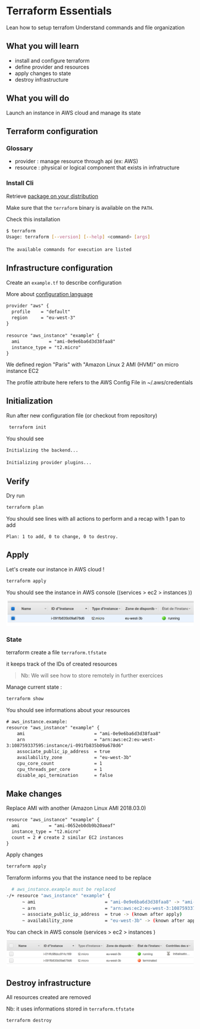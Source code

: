 # Terraform Essentials

Lean how to setup terrafom
Understand commands and file organization

## What you will learn

* install and configure terraform
* define provider and resources
* apply changes to state
* destroy infrastructure


## What you will do

Launch an instance in AWS cloud and manage its state


## Terraform configuration


### Glossary

* provider : manage resource through api (ex: AWS)
* resource : physical or logical component that exists in infratructure


### Install Cli

Retrieve [package on your distribution](https://www.terraform.io/downloads.html)


Make sure that the `terraform` binary is available on the `PATH`.


Check this installation

```bash
$ terraform
Usage: terraform [--version] [--help] <command> [args]

The available commands for execution are listed 
```

## Infrastructure configuration 


Create an `example.tf` to describe configuration

More about [configuration language](https://www.terraform.io/docs/configuration/index.html) 


```hcl
provider "aws" {
  profile    = "default"
  region     = "eu-west-3"
}

resource "aws_instance" "example" {
  ami           = "ami-0e9e6ba6d3d38faa8"
  instance_type = "t2.micro"
}
```

We defined region "Paris" with "Amazon Linux 2 AMI (HVM)" on micro instance EC2

The profile attribute here refers to the AWS Config File in ~/.aws/credentials


## Initialization

Run after new configuration file (or checkout from repository)

```bash
 terraform init
```

You should see 

```bash
Initializing the backend...

Initializing provider plugins...
```

## Verify

Dry run 

```bash
terraform plan
```

You should see lines with all actions to perform and a recap with 1 pan to add 

```
Plan: 1 to add, 0 to change, 0 to destroy.
```

## Apply 

Let's create our instance in AWS cloud !

```bash
terraform apply
```



You should see the instance in AWS console ((services > ec2 > instances ))

![EC2 panel](assets/1_example_instance_created.png)


### State

terraform create a file `terraform.tfstate`

it keeps track of the IDs of created resources

>  Nb: We will see how to store remotely in further exercices


Manage current state :

```bash
terraform show
```

You should see informations about your resources 

```hcl
# aws_instance.example:
resource "aws_instance" "example" {
    ami                          = "ami-0e9e6ba6d3d38faa8"
    arn                          = "arn:aws:ec2:eu-west-3:108759337595:instance/i-091fb835b09a678d6"
    associate_public_ip_address  = true
    availability_zone            = "eu-west-3b"
    cpu_core_count               = 1
    cpu_threads_per_core         = 1
    disable_api_termination      = false
```



## Make changes


Replace AMI with another (Amazon Linux AMI 2018.03.0)

```hcl
resource "aws_instance" "example" {
  ami           = "ami-0652eb0db9b20aeaf"
  instance_type = "t2.micro"
  count = 2 # create 2 similar EC2 instances
}
```

Apply changes

```bash
terraform apply
```

Terraform informs you that the instance need to be replace

```bash
  # aws_instance.example must be replaced
-/+ resource "aws_instance" "example" {
      ~ ami                          = "ami-0e9e6ba6d3d38faa8" -> "ami-0652eb0db9b20aeaf" # forces replacement
      ~ arn                          = "arn:aws:ec2:eu-west-3:108759337595:instance/i-091fb835b09a678d6" -> (known after apply)
      ~ associate_public_ip_address  = true -> (known after apply)
      ~ availability_zone            = "eu-west-3b" -> (known after apply)
```

You can check in AWS console (services > ec2 > instances )

![AWS console](assets/1_terraform_update.png)

## Destroy infrastructure

All resources created are removed

Nb: it uses informations stored in `terraform.tfstate`

```bash
terraform destroy
```